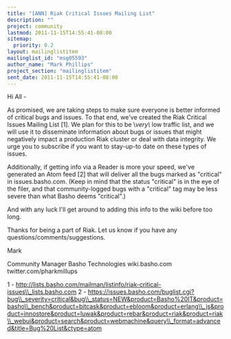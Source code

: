 ```yaml
---
title: "[ANN] Riak Critical Issues Mailing List"
description: ""
project: community
lastmod: 2011-11-15T14:55:41-08:00
sitemap:
  priority: 0.2
layout: mailinglistitem
mailinglist_id: "msg05593"
author_name: "Mark Phillips"
project_section: "mailinglistitem"
sent_date: 2011-11-15T14:55:41-08:00
---
```



Hi All -

As promised, we are taking steps to make sure everyone is better
informed of critical bugs and issues. To that end, we've created the
Riak Critical Issues Mailing List [1]. We plan for this to be \\*very\\*
low traffic list, and we will use it to disseminate information about
bugs or issues that might negatively impact a production Riak cluster
or deal with data integrity. We urge you to subscribe if you want to
stay-up-to date on these types of issues.

Additionally, if getting info via a Reader is more your speed, we've
generated an Atom feed [2] that will deliver all the bugs marked as
"critical" in issues.basho.com. (Keep in mind that the status
"critical" is in the eye of the filer, and that community-logged bugs
with a "critical" tag may be less severe than what Basho deems
"critical".)

And with any luck I'll get around to adding this info to the wiki
before too long.

Thanks for being a part of Riak. Let us know if you have any
questions/comments/suggestions.

Mark

Community Manager
Basho Technologies
wiki.basho.com
twitter.com/pharkmillups


1 - http://lists.basho.com/mailman/listinfo/riak-critical-issues\\_lists.basho.com
2 - 
https://issues.basho.com/buglist.cgi?bug\\_severity=critical&bug\\_status=NEW&product=Basho%20IT&product=basho\\_bench&product=bitcask&product=ebloom&product=erlang\\_js&product=innostore&product=luwak&product=rebar&product=riak&product=riak\\_webui&product=search&product=webmachine&query\\_format=advanced&title=Bug%20List&ctype=atom

